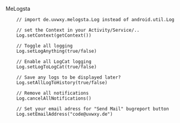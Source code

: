 MeLogsta

        
        // import de.uvwxy.melogsta.Log instead of android.util.Log
        
        // set the Context in your Activity/Service/..
        Log.setContext(getContext())
        
        // Toggle all logging
        Log.setLogAnything(true/false)
        
        // Enable all LogCat logging
        Log.setLogToLogCat(true/false)
        
        // Save any logs to be displayed later?
        Log.setAllLogToHistory(true/false)
        
        // Remove all notifications
        Log.cancelAllNotifications()
        
        // Set your email adress for "Send Mail" bugreport button
        Log.setEmailAddress("code@uvwxy.de")